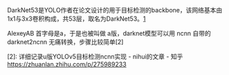 

<!--
 * @version:
 * @Author:  StevenJokess https://github.com/StevenJokess
 * @Date: 2020-12-08 22:06:41
 * @LastEditors:  StevenJokess https://github.com/StevenJokess
 * @LastEditTime: 2020-12-17 20:53:44
 * @Description:
 * @TODO::
 * @Reference:
 * https://paddleclas.readthedocs.io/zh_CN/latest/models/Others.html
-->
DarkNet53是YOLO作者在论文设计的用于目标检测的backbone，该网络基本由1x1与3x3卷积构成，共53层，取名为DarkNet53。[1]

AlexeyAB 首字母是a，于是也被叫做 a版，darknet模型可以用 ncnn 自带的 darknet2ncnn 无痛转换，步骤比较简单[2]

[1]: https://github.com/alexeyab/darknet
[2]: 详细记录u版YOLOv5目标检测ncnn实现 - nihui的文章 - 知乎
https://zhuanlan.zhihu.com/p/275989233
